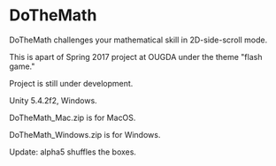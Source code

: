 # DoTheMath

DoTheMath challenges your mathematical skill in 2D-side-scroll mode.

This is apart of Spring 2017 project at OUGDA under the theme "flash game."

Project is still under development.

Unity 5.4.2f2, Windows.

DoTheMath_Mac.zip is for MacOS.

DoTheMath_Windows.zip is for Windows.

Update:
  alpha5 shuffles the boxes.
